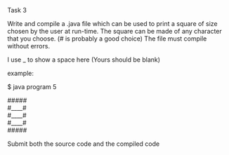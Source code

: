 Task 3

Write and compile a .java file which can be used to print a square of size chosen by the user at run-time.
The square can be made of any character that you choose. (# is probably a good choice)
The file must compile without errors.

I use _ to show a space here (Yours should be blank)

example:

$ java program 5

\#\#\#\#\#  
\#\_\_\_\_\#  
\#\_\_\_\_\#  
\#\_\_\_\_\#  
\#\#\#\#\#  

Submit both the source code and the compiled code
